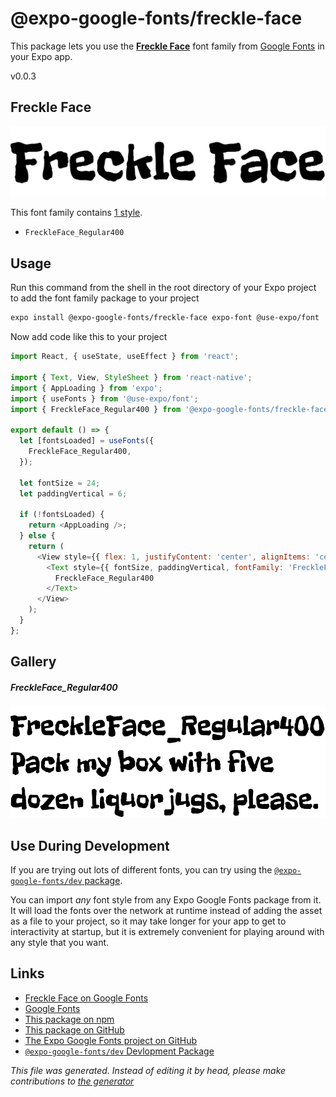 # @expo-google-fonts/freckle-face

This package lets you use the [**Freckle Face**](https://fonts.google.com/specimen/Freckle+Face) font family from [Google Fonts](https://fonts.google.com/) in your Expo app.

v0.0.3

## Freckle Face

![Freckle Face](./font-family.png)

This font family contains [1 style](#gallery).

- `FreckleFace_Regular400`

## Usage

Run this command from the shell in the root directory of your Expo project to add the font family package to your project
```sh
expo install @expo-google-fonts/freckle-face expo-font @use-expo/font
```

Now add code like this to your project
```js
import React, { useState, useEffect } from 'react';

import { Text, View, StyleSheet } from 'react-native';
import { AppLoading } from 'expo';
import { useFonts } from '@use-expo/font';
import { FreckleFace_Regular400 } from '@expo-google-fonts/freckle-face';

export default () => {
  let [fontsLoaded] = useFonts({
    FreckleFace_Regular400,
  });

  let fontSize = 24;
  let paddingVertical = 6;

  if (!fontsLoaded) {
    return <AppLoading />;
  } else {
    return (
      <View style={{ flex: 1, justifyContent: 'center', alignItems: 'center' }}>
        <Text style={{ fontSize, paddingVertical, fontFamily: 'FreckleFace_Regular400' }}>
          FreckleFace_Regular400
        </Text>
      </View>
    );
  }
};

```

## Gallery

##### FreckleFace_Regular400
![FreckleFace_Regular400](./9c910c4a9c496679a818b2d0399b140f598d9f2f8b80bd1ad82b11b1aee3e93d.ttf.png)


## Use During Development

If you are trying out lots of different fonts, you can try using the [`@expo-google-fonts/dev` package](https://github.com/expo/google-fonts/tree/master/font-packages/dev#readme).

You can import *any* font style from any Expo Google Fonts package from it. It will load the fonts
over the network at runtime instead of adding the asset as a file to your project, so it may take longer
for your app to get to interactivity at startup, but it is extremely convenient
for playing around with any style that you want.

## Links

- [Freckle Face on Google Fonts](https://fonts.google.com/specimen/Freckle+Face)
- [Google Fonts](https://fonts.google.com/)
- [This package on npm](https://www.npmjs.com/package/@expo-google-fonts/freckle-face)
- [This package on GitHub](https://github.com/expo/google-fonts/tree/master/font-packages/freckle-face)
- [The Expo Google Fonts project on GitHub](https://github.com/expo/google-fonts)
- [`@expo-google-fonts/dev` Devlopment Package](https://github.com/expo/google-fonts/tree/master/font-packages/dev)


*This file was generated. Instead of editing it by head, please make contributions to [the generator](https://github.com/expo/google-fonts/tree/master/packages/generator)*
